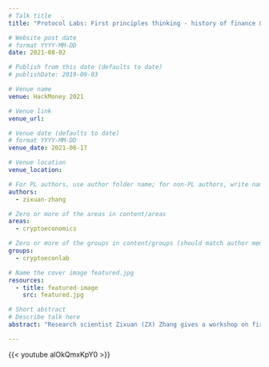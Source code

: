 ```yaml
---
# Talk title
title: "Protocol Labs: First principles thinking - history of finance & Filecoin"

# Website post date
# format YYYY-MM-DD
date: 2021-08-02

# Publish from this date (defaults to date)
# publishDate: 2019-09-03

# Venue name
venue: HackMoney 2021

# Venue link
venue_url: 

# Venue date (defaults to date)
# format YYYY-MM-DD
venue_date: 2021-06-17

# Venue location
venue_location: 

# For PL authors, use author folder name; for non-PL authors, write name as in paper within ""
authors:
  - zixuan-zhang

# Zero or more of the areas in content/areas
areas:
  - cryptoeconomics

# Zero or more of the groups in content/groups (should match author membership)
groups:
  - cryptoeconlab

# Name the cover image featured.jpg
resources:
  - title: featured-image
    src: featured.jpg

# Short abstract
# Describe talk here
abstract: "Research scientist Zixuan (ZX) Zhang gives a workshop on first principles thinking and the history of finance and Filecoin as part of ETHGlobal's HackMoney 2021."

---
```



{{< youtube alOkQmxKpY0 >}}
